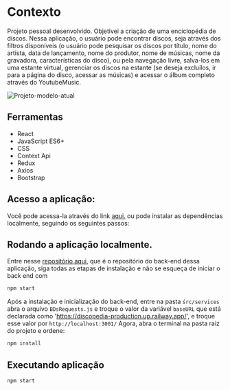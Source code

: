 # Contexto
Projeto pessoal desenvolvido. Objetivei a criação de uma enciclopédia de discos. Nessa aplicação, o usuário pode encontrar discos, seja através dos filtros disponíveis (o usuário pode pesquisar os discos por título, nome do artista, data de lançamento, nome do produtor, nome de músicas, nome da gravadora, características do disco), ou pela navegação livre, salva-los em uma estante virtual, gerenciar os discos na estante (se deseja excluílos, ir para a página do disco, acessar as músicas) e acessar o álbum completo através do YoutubeMusic. 

<img src='discopedia.gif' alt='Projeto-modelo-atual'>

## Ferramentas

* React
* JavaScript ES6+
* CSS
* Context Api
* Redux
* Axios
* Bootstrap

## Acesso a aplicação:
Você pode acessa-la através do link <a href="https://discopediafront-production.up.railway.app/">aqui.</a> ou pode instalar as dependências localmente, seguindo os seguintes passos:

## Rodando a aplicação localmente.

Entre nesse <a href="https://github.com/AlectorAlexander/discopedia/tree/master">repositório aqui</a>, que é o repositório do back-end dessa aplicação, siga todas as etapas de instalação e não se esqueça de iniciar o back end com 

``` bash
npm start
``` 
Após a instalação e inicialização do back-end, entre na pasta `śrc/services` abra o arquivo `BDsRequests.js` e troque o valor da variável `baseURL` que está declarada como 'https://discopedia-production.up.railway.app/', e troque esse valor por `http://localhost:3001/`
Agora, abra o terminal na pasta raiz do projeto e ordene:

``` bash
npm install
``` 

## Executando aplicação

  ``` bash
  npm start
  ```
